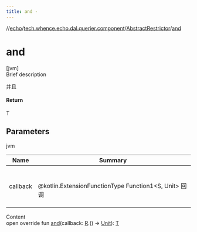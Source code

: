 ```yaml
---
title: and -
---
```

//[echo](../../index.md)/[tech.whence.echo.dal.querier.component](../index.md)/[AbstractRestrictor](index.md)/[and](and.md)



# and  
[jvm]  
Brief description  


并且



#### Return  


T



## Parameters  
  
jvm  
  
|  Name|  Summary| 
|---|---|
| callback| <br><br>@kotlin.ExtensionFunctionType Function1<S, Unit> 回调<br><br>
  
  
Content  
open override fun [and](and.md)(callback: [R](index.md).() -> [Unit](https://kotlinlang.org/api/latest/jvm/stdlib/kotlin/-unit/index.html)): [T](index.md)  



